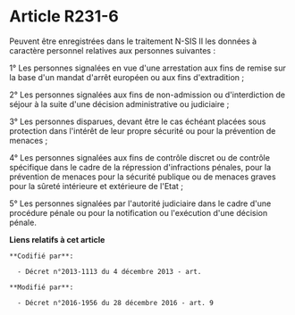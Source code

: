 # Article R231-6

Peuvent être enregistrées dans le traitement N-SIS II les données à caractère personnel relatives aux personnes suivantes : 

1° Les personnes signalées en vue d'une arrestation aux fins de remise  sur la base d'un mandat d'arrêt européen ou aux fins
d'extradition ; 

2° Les personnes signalées aux fins de non-admission ou d'interdiction  de séjour à la suite d'une décision administrative ou
judiciaire ; 

3° Les personnes disparues, devant être le cas échéant placées sous  protection dans l'intérêt de leur propre sécurité ou
pour la prévention  de menaces ; 

4° Les personnes signalées aux fins  de contrôle discret ou de contrôle spécifique dans le cadre de la  répression
d'infractions pénales, pour la prévention de menaces pour la  sécurité publique ou de menaces graves pour la sûreté
intérieure et  extérieure de l'Etat ; 

5° Les personnes signalées  par l'autorité judiciaire dans le cadre d'une procédure pénale ou pour  la notification ou
l'exécution d'une décision pénale.

**Liens relatifs à cet article**

	**Codifié par**:

	  - Décret n°2013-1113 du 4 décembre 2013 - art.

	**Modifié par**:

	  - Décret n°2016-1956 du 28 décembre 2016 - art. 9
